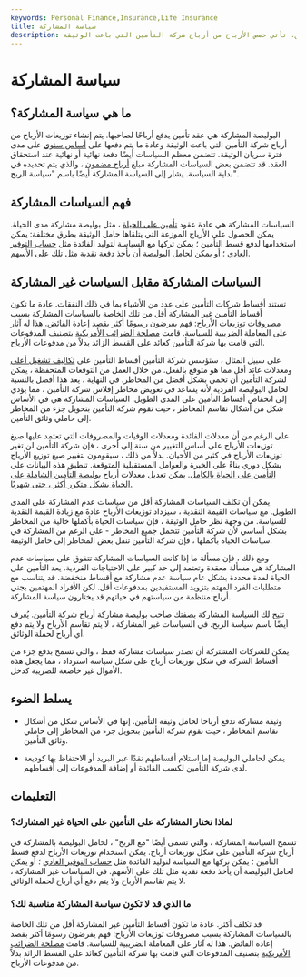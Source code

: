 ```yaml
---
keywords: Personal Finance,Insurance,Life Insurance
title: سياسة المشاركة
description: السياسة المشاركة هي التأمين الذي يدفع أرباحًا لحاملي الوثائق. تأتي حصص الأرباح من أرباح شركة التأمين التي باعت الوثيقة.
---
```


# سياسة المشاركة
## ما هي سياسة المشاركة؟

البوليصة المشاركة هي عقد تأمين يدفع أرباحًا لصاحبها. يتم إنشاء توزيعات الأرباح من أرباح شركة التأمين التي باعت الوثيقة وعادة ما يتم دفعها على [أساس سنوي](/annual-basis) على مدى فترة سريان الوثيقة. تتضمن معظم السياسات أيضًا دفعة نهائية أو نهائية عند استحقاق العقد. قد تتضمن بعض السياسات المشاركة مبلغ [أرباح مضمون](/dividend) ، والذي يتم تحديده في بداية السياسة. يشار إلى السياسة المشاركة أيضًا باسم "سياسة الربح".

## فهم السياسات المشاركة

السياسات المشاركة هي عادة عقود [تأمين على الحياة](/lifeinsurance) ، مثل بوليصة مشاركة مدى الحياة. يمكن الحصول على الأرباح الموزعة التي يتلقاها حامل الوثيقة بطرق مختلفة: يمكن استخدامها لدفع قسط التأمين ؛ يمكن تركها مع السياسة لتوليد الفائدة مثل [حساب التوفير العادي](/savingsaccount) ؛ أو يمكن لحامل البوليصة أن يأخذ دفعة نقدية مثل تلك على الأسهم.

## السياسات المشاركة مقابل السياسات غير المشاركة

تستند أقساط شركات التأمين على عدد من الأشياء بما في ذلك النفقات. عادة ما تكون أقساط التأمين غير المشاركة أقل من تلك الخاصة بالسياسات المشاركة بسبب مصروفات توزيعات الأرباح: فهم يفرضون رسومًا أكثر بقصد إعادة الفائض. هذا له آثار على المعاملة الضريبية للسياسة. قامت [مصلحة الضرائب الأمريكية](/irs) بتصنيف المدفوعات التي قامت بها شركة التأمين كعائد على القسط الزائد بدلاً من مدفوعات الأرباح.

على سبيل المثال ، ستؤسس شركة التأمين أقساط التأمين على [تكاليف تشغيل أعلى](/operating-cost) ومعدلات عائد أقل مما هو متوقع بالفعل. من خلال العمل من التوقعات المتحفظة ، يمكن لشركة التأمين أن تحمي بشكل أفضل من المخاطر. في النهاية ، يعد هذا أفضل بالنسبة لحامل البوليصة الفردية لأنه يساعد في تعويض مخاطر إفلاس شركة التأمين ، مما يؤدي إلى انخفاض أقساط التأمين على المدى الطويل. السياسات المشاركة هي في الأساس شكل من أشكال تقاسم المخاطر ، حيث تقوم شركة التأمين بتحويل جزء من المخاطر إلى حاملي وثائق التأمين.

على الرغم من أن معدلات الفائدة ومعدلات الوفيات والمصروفات التي تعتمد عليها صيغ توزيعات الأرباح على أساس التغيير من سنة إلى أخرى ، فإن شركة التأمين لن تغير توزيعات الأرباح في كثير من الأحيان. بدلاً من ذلك ، سيقومون بتغيير صيغ توزيع الأرباح بشكل دوري بناءً على الخبرة والعوامل المستقبلية المتوقعة. تنطبق هذه البيانات على [التأمين على الحياة بالكامل](/wholelife). يمكن تعديل معدلات أرباح [بوليصة التأمين الشاملة على الحياة بشكل متكرر أكثر ، حتى شهريًا.](/universallife)

يمكن أن تكلف السياسات المشاركة أقل من سياسات عدم المشاركة على المدى الطويل. مع سياسات القيمة النقدية ، سيزداد توزيعات الأرباح عادةً مع زيادة القيمة النقدية للسياسة. من وجهة نظر حامل الوثيقة ، فإن سياسات الحياة بأكملها خالية من المخاطر بشكل أساسي لأن شركة التأمين تتحمل جميع المخاطر - على الرغم من المشاركة في سياسات الحياة بأكملها ، فإن شركة التأمين تنقل بعض المخاطر إلى حامل الوثيقة.

ومع ذلك ، فإن مسألة ما إذا كانت السياسات المشاركة تتفوق على سياسات عدم المشاركة هي مسألة معقدة وتعتمد إلى حد كبير على الاحتياجات الفردية. يعد التأمين على الحياة لمدة محددة بشكل عام سياسة عدم مشاركة مع أقساط منخفضة. قد يتناسب مع متطلبات الفرد المهتم بتزويد المستفيدين بمدفوعات أقل. لكن الأفراد المهتمين بجني أرباح منتظمة من سياستهم في حياتهم قد يختارون سياسة المشاركة.

تتيح لك السياسة المشاركة بصفتك صاحب بوليصة مشاركة أرباح شركة التأمين. يُعرف أيضًا باسم سياسة الربح. في السياسات غير المشاركة ، لا يتم تقاسم الأرباح ولا يتم دفع أي أرباح لحملة الوثائق.

يمكن للشركات المشتركة أن تصدر سياسات مشاركة فقط ، والتي تسمح بدفع جزء من أقساط الشركة في شكل توزيعات أرباح على شكل سياسة استرداد ، مما يجعل هذه الأموال غير خاضعة للضريبة كدخل.

## يسلط الضوء

- وثيقة مشاركة تدفع أرباحا لحامل وثيقة التأمين. إنها في الأساس شكل من أشكال تقاسم المخاطر ، حيث تقوم شركة التأمين بتحويل جزء من المخاطر إلى حاملي وثائق التأمين.

- يمكن لحاملي البوليصة إما استلام أقساطهم نقدًا عبر البريد أو الاحتفاظ بها كوديعة لدى شركة التأمين لكسب الفائدة أو إضافة المدفوعات إلى أقساطهم.

## التعليمات

### لماذا تختار المشاركة على التأمين على الحياة غير المشارك؟

تسمح السياسة المشاركة ، والتي تسمى أيضًا "مع الربح" ، لحامل البوليصة بالمشاركة في أرباح شركة التأمين على شكل توزيعات أرباح. يمكن استخدام توزيعات الأرباح لدفع قسط التأمين ؛ يمكن تركها مع السياسة لتوليد الفائدة مثل [حساب التوفير العادي](/savingsaccount) ؛ أو يمكن لحامل البوليصة أن يأخذ دفعة نقدية مثل تلك على الأسهم. في السياسات غير المشاركة ، لا يتم تقاسم الأرباح ولا يتم دفع أي أرباح لحملة الوثائق.

### ما الذي قد لا تكون سياسة المشاركة مناسبة لك؟

قد تكلف أكثر. عادة ما تكون أقساط التأمين غير المشاركة أقل من تلك الخاصة بالسياسات المشاركة بسبب مصروفات توزيعات الأرباح: فهم يفرضون رسومًا أكثر بقصد إعادة الفائض. هذا له آثار على المعاملة الضريبية للسياسة. قامت [مصلحة الضرائب الأمريكية](/irs) بتصنيف المدفوعات التي قامت بها شركة التأمين كعائد على القسط الزائد بدلاً من مدفوعات الأرباح.

